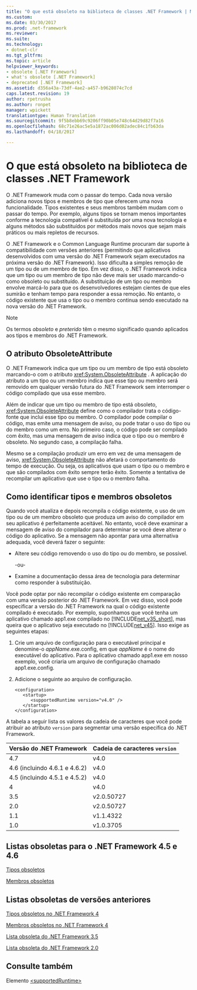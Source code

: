 ```yaml
---
title: "O que está obsoleto na biblioteca de classes .NET Framework | Microsoft Docs"
ms.custom: 
ms.date: 03/30/2017
ms.prod: .net-framework
ms.reviewer: 
ms.suite: 
ms.technology:
- dotnet-clr
ms.tgt_pltfrm: 
ms.topic: article
helpviewer_keywords:
- obsolete [.NET Framework]
- what's obsolete [.NET Framework]
- deprecated [.NET Framework]
ms.assetid: d356a43a-73df-4ae2-a457-b9628074c7cd
caps.latest.revision: 19
author: rpetrusha
ms.author: ronpet
manager: wpickett
translationtype: Human Translation
ms.sourcegitcommit: 9f5b8ebb69c9206ff90b05e748c64d29d82f7a16
ms.openlocfilehash: 68c71e26ac5e5a1872ac006d02adec84c1fb63da
ms.lasthandoff: 04/18/2017

---
```

# <a name="what39s-obsolete-in-the-net-framework-class-library"></a>O que está obsoleto na biblioteca de classes .NET Framework
O .NET Framework muda com o passar do tempo. Cada nova versão adiciona novos tipos e membros de tipo que oferecem uma nova funcionalidade. Tipos existentes e seus membros também mudam com o passar do tempo. Por exemplo, alguns tipos se tornam menos importantes conforme a tecnologia compatível é substituída por uma nova tecnologia e alguns métodos são substituídos por métodos mais novos que sejam mais práticos ou mais repletos de recursos.  
  
 O .NET Framework e o Common Language Runtime procuram dar suporte à compatibilidade com versões anteriores (permitindo que aplicativos desenvolvidos com uma versão do .NET Framework sejam executados na próxima versão do .NET Framework). Isso dificulta a simples remoção de um tipo ou de um membro de tipo. Em vez disso, o .NET Framework indica que um tipo ou um membro de tipo não deve mais ser usado marcando-o como obsoleto ou substituído. A substituição de um tipo ou membro envolve marcá-lo para que os desenvolvedores estejam cientes de que eles sumirão e tenham tempo para responder a essa remoção. No entanto, o código existente que usa o tipo ou o membro continua sendo executado na nova versão do .NET Framework.  
  
> [!NOTE]
>  Os termos *obsoleto* e *preterido* têm o mesmo significado quando aplicados aos tipos e membros do .NET Framework.  
  
## <a name="the-obsoleteattribute-attribute"></a>O atributo ObsoleteAttribute  
 O .NET Framework indica que um tipo ou um membro de tipo está obsoleto marcando-o com o atributo <xref:System.ObsoleteAttribute> . A aplicação do atributo a um tipo ou um membro indica que esse tipo ou membro será removido em qualquer versão futura do .NET Framework sem interromper o código compilado que usa esse membro.  
  
 Além de indicar que um tipo ou membro de tipo está obsoleto, <xref:System.ObsoleteAttribute> define como o compilador trata o código-fonte que inclui esse tipo ou membro. O compilador pode compilar o código, mas emite uma mensagem de aviso, ou pode tratar o uso do tipo ou do membro como um erro. No primeiro caso, o código pode ser compilado com êxito, mas uma mensagem de aviso indica que o tipo ou o membro é obsoleto. No segundo caso, a compilação falha.  
  
 Mesmo se a compilação produzir um erro em vez de uma mensagem de aviso, <xref:System.ObsoleteAttribute> não afetará o comportamento do tempo de execução. Ou seja, os aplicativos que usam o tipo ou o membro e que são compilados com êxito sempre terão êxito. Somente a tentativa de recompilar um aplicativo que use o tipo ou o membro falha.  
  
## <a name="how-to-handle-obsolete-types-and-members"></a>Como identificar tipos e membros obsoletos  
 Quando você atualiza e depois recompila o código existente, o uso de um tipo ou de um membro obsoleto que produza um aviso do compilador em seu aplicativo é perfeitamente aceitável. No entanto, você deve examinar a mensagem de aviso do compilador para determinar se você deve alterar o código do aplicativo. Se a mensagem não apontar para uma alternativa adequada, você deverá fazer o seguinte:  
  
-   Altere seu código removendo o uso do tipo ou do membro, se possível.  
  
     -ou-  
  
-   Examine a documentação dessa área de tecnologia para determinar como responder à substituição.  
  
 Você pode optar por não recompilar o código existente em comparação com uma versão posterior do .NET Framework. Em vez disso, você pode especificar a versão do .NET Framework na qual o código existente compilado é executado. Por exemplo, suponhamos que você tenha um aplicativo chamado app1.exe compilado no [!INCLUDE[net_v35_short](../../../includes/net-v35-short-md.md)], mas queira que o aplicativo seja executado no [!INCLUDE[net_v45](../../../includes/net-v45-md.md)]. Isso exige as seguintes etapas:  
  
1.  Crie um arquivo de configuração para o executável principal e denomine-o *appName*.exe.config, em que *appName* é o nome do executável do aplicativo. Para o aplicativo chamado app1.exe em nosso exemplo, você criaria um arquivo de configuração chamado app1.exe.config.  
  
2.  Adicione o seguinte ao arquivo de configuração.  
  
    ```  
    <configuration>  
       <startup>   
          <supportedRuntime version="v4.0" />  
       </startup>  
    </configuration>  
    ```  
  
 A tabela a seguir lista os valores da cadeia de caracteres que você pode atribuir ao atributo `version` para segmentar uma versão específica do .NET Framework.  
  
|Versão do .NET Framework|Cadeia de caracteres `version`|
|-|-|  
|4.7|v4.0|  
|4.6 (incluindo 4.6.1 e 4.6.2)|v4.0|  
|4.5 (incluindo 4.5.1 e 4.5.2)|v4.0|  
|4|v4.0|  
|3.5|v2.0.50727|  
|2.0|v2.0.50727|  
|1.1|v1.1.4322|  
|1.0|v1.0.3705|  
  
## <a name="obsolete-lists-for-the-net-framework-45-and-46"></a>Listas obsoletas para o .NET Framework 4.5 e 4.6  
 [Tipos obsoletos](../../../docs/framework/whats-new/obsolete-types.md)  
  
 [Membros obsoletos](../../../docs/framework/whats-new/obsolete-members.md)  
  
## <a name="obsolete-lists-for-previous-versions"></a>Listas obsoletas de versões anteriores  
 [Tipos obsoletos no .NET Framework 4](http://go.microsoft.com/fwlink/?LinkId=224224)  
  
 [Membros obsoletos no .NET Framework 4](http://go.microsoft.com/fwlink/?LinkId=224227)  
  
 [Lista obsoleta do .NET Framework 3.5](http://go.microsoft.com/fwlink/?LinkId=163710)  
  
 [Lista obsoleta do .NET Framework 2.0](http://go.microsoft.com/fwlink/?LinkID=125264)  
  
## <a name="see-also"></a>Consulte também  
 Elemento [\<supportedRuntime>](../../../docs/framework/configure-apps/file-schema/startup/supportedruntime-element.md)

